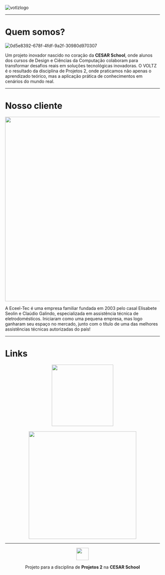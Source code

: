 ![votlzlogo](https://github.com/Voltz-Corp/.github/assets/117609505/d4d5c73e-1fc0-4169-8d2c-30d4cf157926)

---

# Quem somos?
![0d5e8392-678f-4fdf-9a2f-30980d970307](https://github.com/Voltz-Corp/.github/assets/117609505/2a0900d8-27de-4dc8-849f-1e21f58ae4ab)

Um projeto inovador nascido no coração da <b>CESAR School</b>, onde alunos dos cursos de Design e Ciências da Computação colaboram para transformar desafios reais em soluções tecnológicas inovadoras. O VOLTZ é o resultado da disciplina de Projetos 2, onde praticamos não apenas o aprendizado teórico, mas a aplicação prática de conhecimentos em cenários do mundo real.

---

# Nosso cliente
<p align=center><img src="https://github.com/Voltz-Corp/.github/assets/117609505/34c6398e-68e8-4b6f-9851-9e601fd4feef" width=600px></p>

A Eceel-Tec é uma empresa familiar fundada em 2003 pelo casal Elisabete Seolin e Claúdio Galindo, especializada em assistência técnica de eletrodomésticos.  Iniciaram como uma pequena empresa, mas logo ganharam seu espaço no mercado, junto com o título de uma das melhores assistências técnicas autorizadas do país!

---

# Links
<p align=center>
  <a href="https://sites.google.com/cesar.school/grupovoltz/">
    <img src="https://img.shields.io/badge/google site-FDDD14?style=for-the-badge&logo=google&logoColor=white" width=200px/>
  </a>
  <br>
  <br>
  <a href="https://github.com/Voltz-Corp/Eceeltec-G4">
    <img src="https://github-readme-stats.vercel.app/api/pin/?username=Voltz-Corp&repo=Eceeltec-G4&show_owner=true&theme=dark" width=350px/>
  </a>
</p>

---

<p align="center"><img src="https://github.com/Taverna-Hub/ForgeSheets/assets/117609505/9287638f-8716-4e62-9989-a40882fbfed6" width="40px"></p>
<p align="center">Projeto para a disciplina de <strong>Projetos 2</strong> na <strong>CESAR School‎‎</strong></p>
